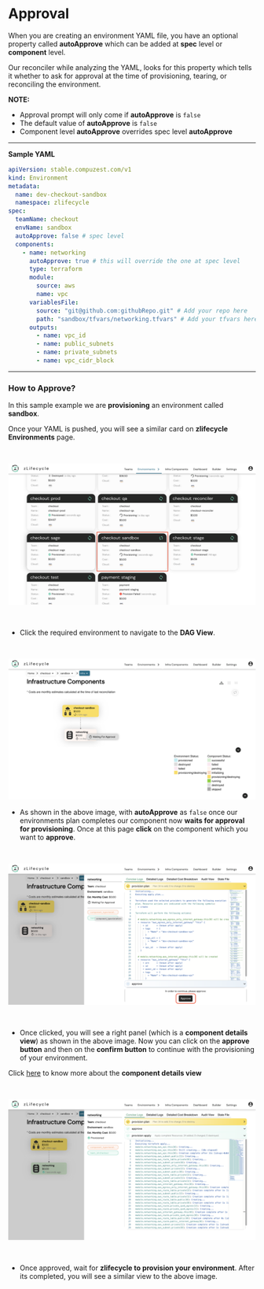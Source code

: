 # Approval

When you are creating an environment YAML file, you have an optional property called **autoApprove** which can be added at **spec** level or **component** level.

Our reconciler while analyzing the YAML, looks for this property which tells it whether to ask for approval at the time of provisioning, tearing, or reconciling the environment.

**NOTE:** 
* Approval prompt will only come if **autoApprove** is `false`
* The default value of **autoApprove** is `false`
* Component level **autoApprove** overrides spec level **autoApprove**

---
**Sample YAML**

```yaml
apiVersion: stable.compuzest.com/v1
kind: Environment
metadata:
  name: dev-checkout-sandbox
  namespace: zlifecycle
spec:
  teamName: checkout
  envName: sandbox  
  autoApprove: false # spec level
  components:
    - name: networking
      autoApprove: true # this will override the one at spec level
      type: terraform
      module:
        source: aws
        name: vpc
      variablesFile:
        source: "git@github.com:githubRepo.git" # Add your repo here
        path: "sandbox/tfvars/networking.tfvars" # Add your tfvars here
      outputs:
        - name: vpc_id
        - name: public_subnets
        - name: private_subnets
        - name: vpc_cidr_block
```
---

### How to Approve?

In this sample example we are **provisioning** an environment called **sandbox**.

Once your YAML is pushed, you will see a similar card on **zlifecycle Environments** page.

<br/>

![sample-dashboard](../assets/images/sample-dashboard.png "Sample Dashboard")

<br/>

* Click the required environment to navigate to the **DAG View**.

<br/>

![sample-dag-view](../assets/images/sample-dag-view.png "Sample DAG View")

* As shown in the above image, with **autoApprove** as `false` once our environments plan completes our component now **waits for approval for provisioning**. Once at this page **click** on the component which you want to **approve**.

<br/>

![sample-right-panel](../assets/images/sample-right-panel.png "Sample Right Panel")

<br/>

* Once clicked, you will see a right panel (which is a **component details view**) as shown in the above image. Now you can click on the **approve button** and then on the **confirm button** to continue with the provisioning of your environment.

Click [here](component-details-view.md) to know more about the **component details view**

<br/>

![sample-provision-success](../assets/images/sample-provision-success.png "Sample Provision success")

<br/>

* Once approved, wait for **zlifecycle to provision your environment**. After its completed, you will see a similar view to the above image.
